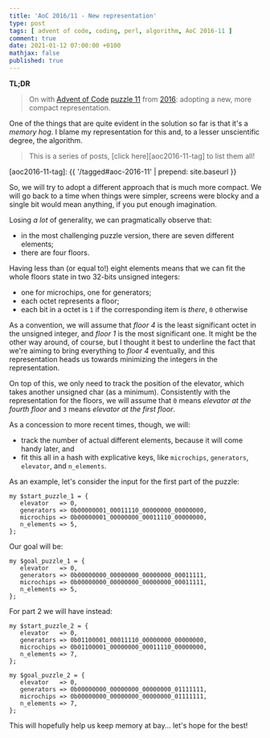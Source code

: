 ```yaml
---
title: 'AoC 2016/11 - New representation'
type: post
tags: [ advent of code, coding, perl, algorithm, AoC 2016-11 ]
comment: true
date: 2021-01-12 07:00:00 +0100
mathjax: false
published: true
---
```


**TL;DR**

> On with [Advent of Code][] [puzzle 11][p11] from [2016][aoc2016]:
> adopting a new, more compact representation.

One of the things that are quite evident in the solution so far is that
it's a *memory hog*. I blame my representation for this and, to a lesser
unscientific degree, the algorithm.

> This is a series of posts, [click here][aoc2016-11-tag] to list them
> all!

[aoc2016-11-tag]: {{ '/tagged#aoc-2016-11' | prepend: site.baseurl }}

So, we will try to adopt a different approach that is much more compact.
We will go back to a time when things were simpler, screens were blocky
and a single bit would mean anything, if you put enough imagination.

Losing *a lot* of generality, we can pragmatically observe that:

- in the most challenging puzzle version, there are seven different
  elements;
- there are four floors.

Having less than (or equal to!) eight elements means that we can fit the
whole floors state in two 32-bits unsigned integers:

- one for microchips, one for generators;
- each octet represents a floor;
- each bit in a octet is `1` if the corresponding item is *there*, `0`
  otherwise

As a convention, we will assume that *floor 4* is the least significant
octet in the unsigned integer, and *floor 1* is the most significant
one. It might be the other way around, of course, but I thought it best
to underline the fact that we're aiming to bring everything to *floor 4*
eventually, and this representation heads us towards minimizing the
integers in the representation.

On top of this, we only need to track the position of the elevator,
which takes another unsigned char (as a minimum). Consistently with the
representation for the floors, we will assume that `0` means *elevator
at the fourth floor* and `3` means *elevator at the first floor*.

As a concession to more recent times, though, we will:

- track the number of actual different elements, because it will come
  handy later, and
- fit this all in a hash with explicative keys, like `microchips`,
  `generators`, `elevator`, and `n_elements`.

As an example, let's consider the input for the first part of the
puzzle:

```
my $start_puzzle_1 = {
   elevator   => 0,
   generators => 0b00000001_00011110_00000000_00000000,
   microchips => 0b00000001_00000000_00011110_00000000,
   n_elements => 5,
};
```

Our goal will be:

```
my $goal_puzzle_1 = {
   elevator   => 0,
   generators => 0b00000000_00000000_00000000_00011111,
   microchips => 0b00000000_00000000_00000000_00011111,
   n_elements => 5,
};
```

For part 2 we will have instead:

```
my $start_puzzle_2 = {
   elevator   => 0,
   generators => 0b01100001_00011110_00000000_00000000,
   microchips => 0b01100001_00000000_00011110_00000000,
   n_elements => 7,
};

my $goal_puzzle_2 = {
   elevator   => 0,
   generators => 0b00000000_00000000_00000000_01111111,
   microchips => 0b00000000_00000000_00000000_01111111,
   n_elements => 7,
};
```

This will hopefully help us keep memory at bay... let's hope for the
best!


[p11]: https://adventofcode.com/2016/day/11
[aoc2016]: https://adventofcode.com/2016/
[Advent of Code]: https://adventofcode.com/
[Perl]: https://www.perl.org/
